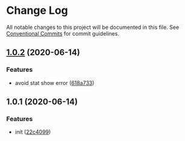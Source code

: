 # Change Log

All notable changes to this project will be documented in this file.
See [Conventional Commits](https://conventionalcommits.org) for commit guidelines.

## [1.0.2](https://github.com/bluelovers/ws-demonovel/compare/@demonovel/local-or-rebuild-file@1.0.1...@demonovel/local-or-rebuild-file@1.0.2) (2020-06-14)


### Features

* avoid stat show error ([618a733](https://github.com/bluelovers/ws-demonovel/commit/618a733c38316ad42c7b10a0ac1a3e46bb98dd80))





## 1.0.1 (2020-06-14)


### Features

* init ([22c4099](https://github.com/bluelovers/ws-demonovel/commit/22c4099fd940e45c0aca6877f573976b350dfbfe))
